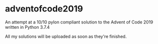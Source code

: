 # adventofcode2019
An attempt at a 10/10 pylon compliant solution to the Advent of Code 2019 written in Python 3.7.4

All my solutions will be uploaded as soon as they're finished.
